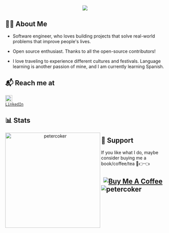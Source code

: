 <h1 align="center">
  <a href="https://git.io/typing-svg">
    <img src="https://readme-typing-svg.herokuapp.com/?lines=Hello,+There!+👋;This+is+Peter+Coker...;Nice+to+meet+you!&center=true&size=25">
  </a>
</h1>

## 👨‍💻 About Me

* Software engineer, who loves building projects that solve real-world problems that improve people's lives.

* Open source enthusiast. Thanks to all the open-source contributors!
  
* I love traveling to experience different cultures and festivals. Language learning is another passion of mine, and I am currently learning Spanish.

## 📬 Reach me at
<code><a href="https://www.linkedin.com/in/petercoker/" title="LinkedIn Profile"><img width="22" src="https://i.imgur.com/yRpa1dQ.png"> LinkedIn</a></code>

## 📊 Stats

<div align="center" display=block>
<img  height="300" align="left" src="https://github-readme-stats.vercel.app/api/top-langs?username=petercoker&show_icons=true&locale=en&layout=compact" alt="petercoker" /> 
</div>


## 🎁 Support
<p>If you like what I do, maybe consider buying me a book/coffee/tea 🥺👉👈</p>
<h2 align="center">
 <a href="https://www.buymeacoffee.com/petercoker" target="_blank"><img src="https://cdn.buymeacoffee.com/buttons/v2/default-red.png" alt="Buy Me A Coffee" max-width="20" ></a>
 <a href="https://ko-fi.com/petercoker"> <img align="left" src="https://cdn.ko-fi.com/cdn/kofi3.png?v=3"  alt="petercoker" max-width="20" /></a>
</h2>
